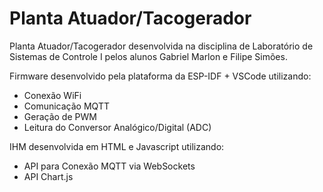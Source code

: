 # Planta Atuador/Tacogerador
Planta Atuador/Tacogerador desenvolvida na disciplina de Laboratório de Sistemas de Controle I pelos alunos Gabriel Marlon e Filipe Simões.

Firmware desenvolvido pela plataforma da ESP-IDF + VSCode utilizando:

* Conexão WiFi
* Comunicação MQTT
* Geração de PWM
* Leitura do Conversor Analógico/Digital (ADC)

IHM desenvolvida em HTML e Javascript utilizando:

* API para Conexão MQTT via WebSockets
* API Chart.js
